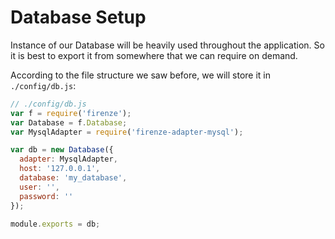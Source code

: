 # Database Setup

Instance of our Database will be heavily used throughout the application. So it is best to export it from somewhere that we can require on demand.

According to the file structure we saw before, we will store it in `./config/db.js`:

```js
// ./config/db.js
var f = require('firenze');
var Database = f.Database;
var MysqlAdapter = require('firenze-adapter-mysql');

var db = new Database({
  adapter: MysqlAdapter,
  host: '127.0.0.1',
  database: 'my_database',
  user: '',
  password: ''
});

module.exports = db;
```
